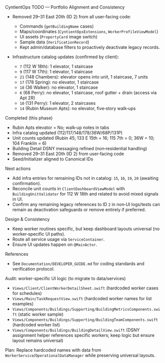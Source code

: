 CyntientOps TODO — Portfolio Alignment and Consistency

- Removed 29–31 East 20th (ID 2) from all user‑facing code:
  - Commands (`getBuildingName` cases)
  - Maps/coordinates (`CyntientOpsExtensions`, `WorkerProfileViewModel`)
  - UI assets (`PropertyCard` image switch)
  - Sample data (`VerificationRecord`)
  - Kept admin/database filters to proactively deactivate legacy records.

- Infrastructure catalog updates (confirmed by client):
  - `7` (112 W 18th): 1 elevator, 1 staircase
  - `9` (117 W 17th): 1 elevator, 1 staircase
  - `21` (148 Chambers): elevator opens into unit, 1 staircase, 7 units
  - `17` (178 Spring): no elevator, 1 staircase
  - `18` (36 Walker): no elevator, 1 staircase
  - `6` (68 Perry): no elevator, 1 staircase, roof gutter + drain (access via Apt 2R)
  - `10` (131 Perry): 1 elevator, 2 staircases
  - `14` (Rubin Museum Apts): no elevator, five‑story walk‑ups

Completed (this phase)

- Rubin Apts elevator = No; walk‑up notes in tabs
- Infra catalog updated (112/117/148/178/36W/68P/131P)
- Unit counts updated (Rubin 45; 133 E 15th = 16; 115 7th = 0; 36W = 10; 104 Franklin = 6)
- Building Detail DSNY messaging refined (non‑residential handling)
- Removed 29–31 East 20th (ID 2) from user‑facing code
- Seed/Initializer aligned to Canonical IDs

Next actions

- Add infra entries for remaining IDs not in catalog: `15`, `16`, `19`, `20` (awaiting confirmation).
- Reconcile unit counts in `ClientDashboardViewModel` with `BuildingUnitValidator` for 112 W 18th and related to avoid mixed signals in UI.
- Confirm any remaining legacy references to ID `2` in non‑UI logs/tests can remain as deactivation safeguards or remove entirely if preferred.

Design & Consistency

- Keep worker routines specific, but keep dashboard layouts universal (no worker‑specific UI paths).
- Route all service usage via `ServiceContainer`.
- Ensure UI updates happen on `@MainActor`.

References

- See `Documentation/DEVELOPER_GUIDE.md` for coding standards and verification protocol.

Audit: worker-specific UI logic (to migrate to data/services)

- `Views/Client/ClientWorkerDetailSheet.swift` (hardcoded worker cases for schedules)
- `Views/Main/TaskRequestView.swift` (hardcoded worker names for list examples)
- `Views/Components/Buildings/Supporting/BuildingMetricsComponents.swift` (static worker sample)
- `Views/Components/Buildings/Supporting/BuildingTeamComponents.swift` (hardcoded worker list)
- `Views/Components/Buildings/BuildingDetailView.swift` (DSNY assignment helper references specific workers; keep logic but ensure layout remains universal)

Plan: Replace hardcoded names with data from `WorkerService`/`OperationalDataManager` while preserving universal layouts.
